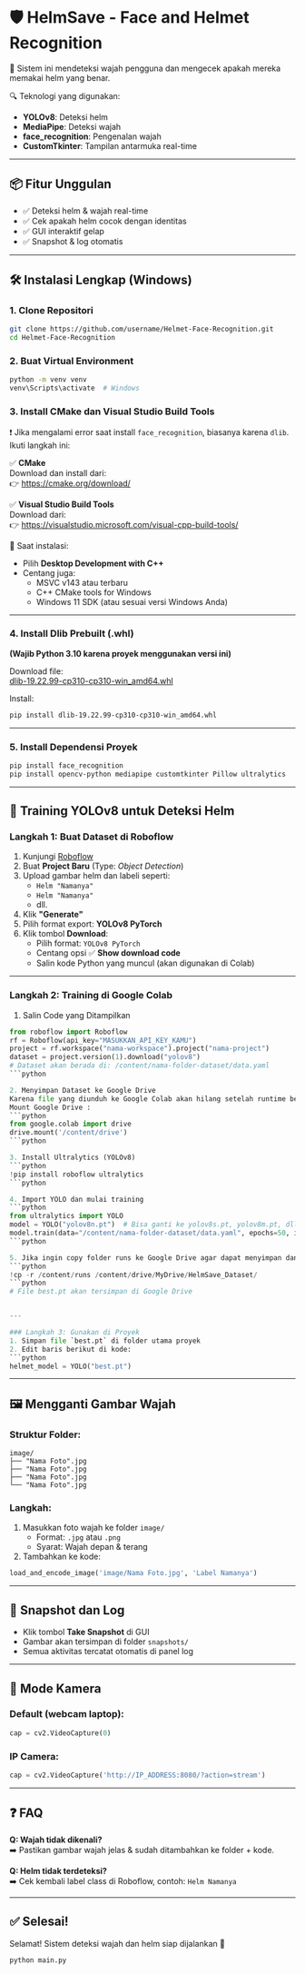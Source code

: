
# 🛡️ HelmSave - Face and Helmet Recognition

🚨 Sistem ini mendeteksi wajah pengguna dan mengecek apakah mereka memakai helm yang benar.

🔍 Teknologi yang digunakan:
- **YOLOv8**: Deteksi helm
- **MediaPipe**: Deteksi wajah
- **face_recognition**: Pengenalan wajah
- **CustomTkinter**: Tampilan antarmuka real-time

---

## 📦 Fitur Unggulan
- ✅ Deteksi helm & wajah real-time
- ✅ Cek apakah helm cocok dengan identitas
- ✅ GUI interaktif gelap
- ✅ Snapshot & log otomatis

---

## 🛠️ Instalasi Lengkap (Windows)

### 1. Clone Repositori
```bash
git clone https://github.com/username/Helmet-Face-Recognition.git
cd Helmet-Face-Recognition
```

### 2. Buat Virtual Environment
```bash
python -m venv venv
venv\Scripts\activate  # Windows
```

### 3. Install CMake dan Visual Studio Build Tools

❗ Jika mengalami error saat install `face_recognition`, biasanya karena `dlib`.  
Ikuti langkah ini:

✅ **CMake**  
Download dan install dari:  
👉 https://cmake.org/download/

✅ **Visual Studio Build Tools**  
Download dari:  
👉 https://visualstudio.microsoft.com/visual-cpp-build-tools/

📌 Saat instalasi:
- Pilih **Desktop Development with C++**
- Centang juga:
  - MSVC v143 atau terbaru
  - C++ CMake tools for Windows
  - Windows 11 SDK (atau sesuai versi Windows Anda)

---

### 4. Install Dlib Prebuilt (.whl)  
**(Wajib Python 3.10 karena proyek menggunakan versi ini)**

Download file:  
[dlib-19.22.99-cp310-cp310-win_amd64.whl](https://github.com/RPi-Distro/dlib-build/releases)

Install:
```bash
pip install dlib-19.22.99-cp310-cp310-win_amd64.whl
```

---

### 5. Install Dependensi Proyek
```bash
pip install face_recognition
pip install opencv-python mediapipe customtkinter Pillow ultralytics
```

---

## 🧠 Training YOLOv8 untuk Deteksi Helm

### Langkah 1: Buat Dataset di Roboflow
1. Kunjungi [Roboflow](https://roboflow.com/)
2. Buat **Project Baru** (Type: *Object Detection*)
3. Upload gambar helm dan labeli seperti:
   - `Helm "Namanya"`
   - `Helm "Namanya"`
   - dll.
4. Klik **"Generate"**
5. Pilih format export: **YOLOv8 PyTorch**
6. Klik tombol **Download**:
   - Pilih format: `YOLOv8 PyTorch`
   - Centang opsi ✅ **Show download code**
   - Salin kode Python yang muncul (akan digunakan di Colab)

---

### Langkah 2: Training di Google Colab
1. Salin Code yang Ditampilkan
```python
from roboflow import Roboflow
rf = Roboflow(api_key="MASUKKAN_API_KEY_KAMU")
project = rf.workspace("nama-workspace").project("nama-project")
dataset = project.version(1).download("yolov8")
# Dataset akan berada di: /content/nama-folder-dataset/data.yaml
```python

2. Menyimpan Dataset ke Google Drive
Karena file yang diunduh ke Google Colab akan hilang setelah runtime berakhir, kamu perlu menyimpan dataset ke Google Drive.
Mount Google Drive :
```python
from google.colab import drive
drive.mount('/content/drive')
```python

3. Install Ultralytics (YOLOv8)
```python
!pip install roboflow ultralytics
```python

4. Import YOLO dan mulai training
```python
from ultralytics import YOLO
model = YOLO("yolov8n.pt")  # Bisa ganti ke yolov8s.pt, yolov8m.pt, dll
model.train(data="/content/nama-folder-dataset/data.yaml", epochs=50, imgsz=640)
```python

5. Jika ingin copy folder runs ke Google Drive agar dapat menyimpan dan download file best.pt
```python
!cp -r /content/runs /content/drive/MyDrive/HelmSave_Dataset/
```python
# File best.pt akan tersimpan di Google Drive


---

### Langkah 3: Gunakan di Proyek
1. Simpan file `best.pt` di folder utama proyek
2. Edit baris berikut di kode:
```python
helmet_model = YOLO("best.pt")
```

---

## 🖼️ Mengganti Gambar Wajah

### Struktur Folder:
```
image/
├── "Nama Foto".jpg
├── "Nama Foto".jpg
├── "Nama Foto".jpg
└── "Nama Foto".jpg
```

### Langkah:
1. Masukkan foto wajah ke folder `image/`  
   - Format: `.jpg` atau `.png`
   - Syarat: Wajah depan & terang
2. Tambahkan ke kode:
```python
load_and_encode_image('image/Nama Foto.jpg', 'Label Namanya')
```

---

## 📸 Snapshot dan Log

- Klik tombol **Take Snapshot** di GUI
- Gambar akan tersimpan di folder `snapshots/`
- Semua aktivitas tercatat otomatis di panel log

---

## 🎥 Mode Kamera

### Default (webcam laptop):
```python
cap = cv2.VideoCapture(0)
```

### IP Camera:
```python
cap = cv2.VideoCapture('http://IP_ADDRESS:8080/?action=stream')
```

---

## ❓ FAQ

**Q: Wajah tidak dikenali?**  
➡️ Pastikan gambar wajah jelas & sudah ditambahkan ke folder + kode.

**Q: Helm tidak terdeteksi?**  
➡️ Cek kembali label class di Roboflow, contoh: `Helm Namanya`

---

## ✅ Selesai!

Selamat! Sistem deteksi wajah dan helm siap dijalankan 🎉

```bash
python main.py
```
